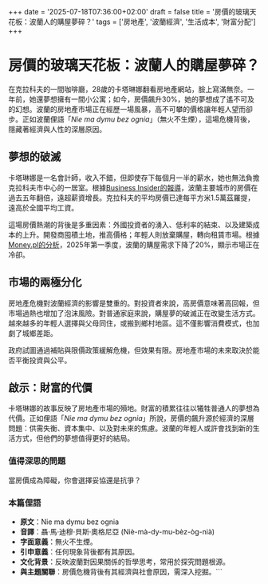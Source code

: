 +++
date = '2025-07-18T07:36:00+02:00'
draft = false
title = '房價的玻璃天花板：波蘭人的購屋夢碎？'
tags = ['房地產', '波蘭經濟', '生活成本', '財富分配']
+++

# 房價的玻璃天花板：波蘭人的購屋夢碎？

在克拉科夫的一間咖啡廳，28歲的卡塔琳娜翻看房地產網站，臉上寫滿無奈。一年前，她還夢想擁有一間小公寓；如今，房價飆升30%，她的夢想成了遙不可及的幻想。波蘭的房地產市場正在經歷一場風暴，高不可攀的價格讓年輕人望而卻步。正如波蘭俚語「*Nie ma dymu bez ognia*」（無火不生煙），這場危機背後，隱藏著經濟與人性的深層原因。

## 夢想的破滅

卡塔琳娜是一名會計師，收入不錯，但即使存下每個月一半的薪水，她也無法負擔克拉科夫市中心的一居室。根據[Business Insider的報導](https://businessinsider.com.pl/wiadomosci/ceny-domow-nie-zachecaja-do-zakupu-to-nie-w-warszawie-jest-najdrozej/8kw843p)，波蘭主要城市的房價在過去五年翻倍，遠超薪資增長。克拉科夫的平均房價已達每平方米1.5萬茲羅提，遠高於全國平均工資。

這場房價熱潮的背後是多重因素：外國投資者的湧入、低利率的結束、以及建築成本的上升。開發商囤積土地，推高價格；年輕人則放棄購屋，轉向租賃市場。根據[Money.pl的分析](https://www.money.pl/banki/szklany-sufit-ceny-domow-odstraszaja-polacy-rezygnuja-7179166346553952a.html)，2025年第一季度，波蘭的購屋需求下降了20%，顯示市場正在冷卻。

## 市場的兩極分化

房地產危機對波蘭經濟的影響是雙重的。對投資者來說，高房價意味著高回報，但市場過熱也增加了泡沫風險。對普通家庭來說，購屋夢的破滅正在改變生活方式。越來越多的年輕人選擇與父母同住，或搬到鄉村地區。這不僅影響消費模式，也加劇了城鄉差距。

政府試圖通過補貼與限價政策緩解危機，但效果有限。房地產市場的未來取決於能否平衡投資與公平。

## 啟示：財富的代價

卡塔琳娜的故事反映了房地產市場的殞地。財富的積累往往以犧牲普通人的夢想為代價。正如俚語「*Nie ma dymu bez ognia*」所說，房價的飆升源於經濟的深層問題：供需失衡、資本集中、以及對未來的焦慮。波蘭的年輕人或許會找到新的生活方式，但他們的夢想值得更好的結局。

### 值得深思的問題

當房價成為障礙，你會選擇妥協還是抗爭？

### 本篇俚語

- **原文**：Nie ma dymu bez ognia  
- **音譯**：聶·馬·迪穆·貝斯·奧格尼亞 (Niè-mà-dy-mu-bèz-òg-nià)  
- **字面意義**：無火不生煙。  
- **引申意義**：任何現象背後都有其原因。  
- **文化背景**：反映波蘭對因果關係的哲學思考，常用於探究問題根源。  
- **與主題關聯**：房價危機背後有其經濟與社會原因，需深入挖掘。```
